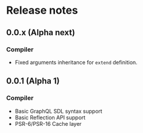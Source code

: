 # Release notes

## 0.0.x (Alpha next)

### Compiler

- Fixed arguments inheritance for `extend` definition.

## 0.0.1 (Alpha 1)

### Compiler

- Basic GraphQL SDL syntax support
- Basic Reflection API support
- PSR-6/PSR-16 Cache layer
